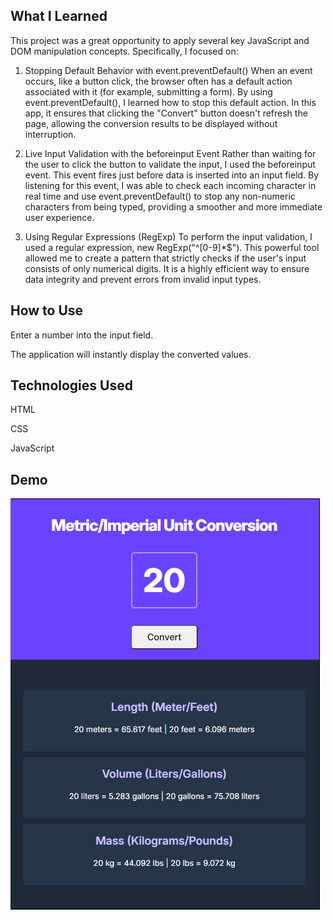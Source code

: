 ## What I Learned
This project was a great opportunity to apply several key JavaScript and DOM manipulation concepts. Specifically, I focused on:

1. Stopping Default Behavior with event.preventDefault()
When an event occurs, like a button click, the browser often has a default action associated with it (for example, submitting a form). By using event.preventDefault(), I learned how to stop this default action. In this app, it ensures that clicking the "Convert" button doesn't refresh the page, allowing the conversion results to be displayed without interruption.

2. Live Input Validation with the beforeinput Event
Rather than waiting for the user to click the button to validate the input, I used the beforeinput event. This event fires just before data is inserted into an input field. By listening for this event, I was able to check each incoming character in real time and use event.preventDefault() to stop any non-numeric characters from being typed, providing a smoother and more immediate user experience.

3. Using Regular Expressions (RegExp)
To perform the input validation, I used a regular expression, new RegExp("^[0-9]*$"). This powerful tool allowed me to create a pattern that strictly checks if the user's input consists of only numerical digits. It is a highly efficient way to ensure data integrity and prevent errors from invalid input types.

## How to Use
Enter a number into the input field.

The application will instantly display the converted values.

## Technologies Used
HTML

CSS

JavaScript

## Demo

<img src="UnitConverter.png" >
